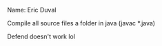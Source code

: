 Name: Eric Duval

Compile all source files a folder in java (javac *.java)

Defend doesn't work lol
